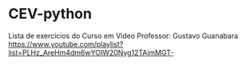 # CEV-python
Lista de exercícios do Curso em Video
Professor: Gustavo Guanabara
https://www.youtube.com/playlist?list=PLHz_AreHm4dm6wYOIW20Nyg12TAjmMGT-
